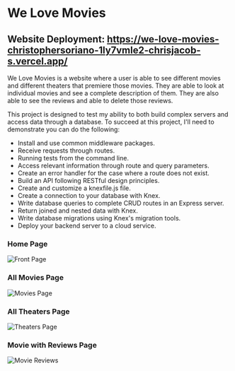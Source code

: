 # We Love Movies 

## Website Deployment: https://we-love-movies-christophersoriano-1ly7vmle2-chrisjacob-s.vercel.app/

We Love Movies is a website where a user is able to see different movies and different theaters that premiere those movies. They are able to look at individual movies and see a complete description of them. They are also able to see the reviews and able to delete those reviews.

This project is designed to test my ability to both build complex servers and access data through a database. To succeed at this project, I'll need to demonstrate you can do the following:

- Install and use common middleware packages.
- Receive requests through routes.
- Running tests from the command line.
- Access relevant information through route and query parameters.
- Create an error handler for the case where a route does not exist.
- Build an API following RESTful design principles.
- Create and customize a knexfile.js file.
- Create a connection to your database with Knex.
- Write database queries to complete CRUD routes in an Express server.
- Return joined and nested data with Knex.
- Write database migrations using Knex's migration tools.
- Deploy your backend server to a cloud service.

### Home Page

![Front Page](https://i.gyazo.com/1659bc3bc79ce70b41ec84df0a82d4b1.jpg)

### All Movies Page

![Movies Page](https://i.gyazo.com/0fd3c04fe38be9527b166274684053d9.png)

### All Theaters Page

![Theaters Page](https://i.gyazo.com/6cb6fa890ba6f95d8179b87ea6803949.png)

### Movie with Reviews Page

![Movie Reviews](https://i.gyazo.com/8154e1bec83b5a4543c055b2a4ccdd00.png)
